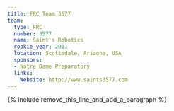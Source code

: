 ```yaml
---
title: FRC Team 3577
team:
  type: FRC
  number: 3577
  name: Saint's Robotics
  rookie_year: 2011
  location: Scottsdale, Arizona, USA
  sponsors:
  - Notre Dame Preparatory
  links:
    Website: http://www.saints3577.com
---
```


{% include remove_this_line_and_add_a_paragraph %}